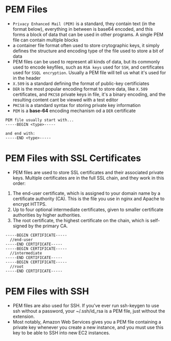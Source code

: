 # **PEM Files**
- `Privacy Enhanced Mail (PEM)` is a standard, they contain text (in the format below), everything in between is base64 encoded, and this forms a block of data that can be used in other programs. A single PEM file can contain multiple blocks
- a container file format often used to store crytographic keys, it simply defines the structure and encoding type of the file used to store a bit of data
- PEM files can be used to represent all kinds of data, but its commonly used to encode keyfiles, such as `RSA keys` used for `SSH`, and certificates used for `SSQL encryption`. Usually a PEM file will tell us what it's used for in the header
- `X.509` is a standard defining the format of public-key certificiates
- `DER` is the most popular encoding format to store data, like `X.509` certificates, and `PKCS8` private keys in file, it's a binary encoding, and the resulting content cant be viewed with a test editor
- `PKCS8` is a standard syntax for storing private key information
- `PEM` is a **base-64** encoding mechanism od a `DER` certificate
```
PEM file usually start with...
-----BEGIN <type>-----

and end with:
-----END <type>-----
```

# **PEM Files with SSL Certificates**
- PEM files are used to store SSL certificates and their associated private keys. Multiple certificates are in the full SSL chain, and they work in this order:
1. The end-user certificate, which is assigned to your domain name by a certificate authority (CA). This is the file you use in nginx and Apache to encrypt HTTPS.
2. Up to four optional intermediate certificates, given to smaller certificate authorities by higher authorities.
3. The root certificate, the highest certificate on the chain, which is self-signed by the primary CA.
```
-----BEGIN CERTIFICATE-----
  //end-user
-----END CERTIFICATE-----
-----BEGIN CERTIFICATE-----
  //intermediate
-----END CERTIFICATE-----
-----BEGIN CERTIFICATE-----
  //root
-----END CERTIFICATE-----
```

# **PEM Files with SSH**
- PEM files are also used for SSH. If you’ve ever run ssh-keygen to use ssh without a password, your ~/.ssh/id_rsa is a PEM file, just without the extension.
- Most notably, Amazon Web Services gives you a PEM file containing a private key whenever you create a new instance, and you must use this key to be able to SSH into new EC2 instances.